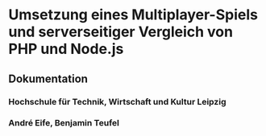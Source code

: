 # Umsetzung eines Multiplayer-Spiels und serverseitiger Vergleich von PHP und Node.js

## Dokumentation

### Hochschule für Technik, Wirtschaft und Kultur Leipzig 
### André Eife, Benjamin Teufel